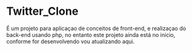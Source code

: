 # Twitter_Clone

É um projeto para aplicaçao de conceitos de front-end, e realizaçao do back-end usando php, no entanto este projeto ainda está no inicio, conforme for desenvolvendo vou atualizando aqui.
